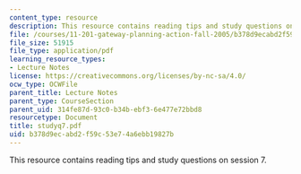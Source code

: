 ```yaml
---
content_type: resource
description: This resource contains reading tips and study questions on session 7.
file: /courses/11-201-gateway-planning-action-fall-2005/b378d9ecabd2f59c53e74a6ebb19827b_studyq7.pdf
file_size: 51915
file_type: application/pdf
learning_resource_types:
- Lecture Notes
license: https://creativecommons.org/licenses/by-nc-sa/4.0/
ocw_type: OCWFile
parent_title: Lecture Notes
parent_type: CourseSection
parent_uid: 314fe87d-93c0-b34b-ebf3-6e477e72bbd8
resourcetype: Document
title: studyq7.pdf
uid: b378d9ec-abd2-f59c-53e7-4a6ebb19827b
---
```

This resource contains reading tips and study questions on session 7.
